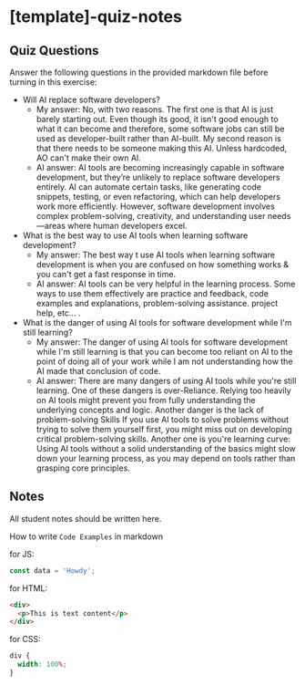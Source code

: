 # [template]-quiz-notes

## Quiz Questions

Answer the following questions in the provided markdown file before turning in this exercise:

- Will AI replace software developers?
  - My answer: No, with two reasons. The first one is that AI is just barely starting out. Even though its good, it isn't good enough to what it can become and therefore, some software jobs can still be used as developer-built rather than AI-built. My second reason is that there needs to be someone making this AI. Unless hardcoded, AO can't make their own AI.
  - AI answer: AI tools are becoming increasingly capable in software development, but they’re unlikely to replace software developers entirely. AI can automate certain tasks, like generating code snippets, testing, or even refactoring, which can help developers work more efficiently. However, software development involves complex problem-solving, creativity, and understanding user needs—areas where human developers excel.
- What is the best way to use AI tools when learning software development?
  - My answer: The best way t use AI tools when learning software development is when you are confused on how something works & you can't get a fast response in time.
  - AI answer: AI tools can be very helpful in the learning process. Some ways to use them effectively are practice and feedback, code examples and explanations, problem-solving assistance. project help, etc... .
- What is the danger of using AI tools for software development while I'm still learning?
  - My answer: The danger of using AI tools for software development while I'm still learning is that you can become too reliant on AI to the point of doing all of your work while I am not understanding how the AI made that conclusion of code.
  - AI answer: There are many dangers of using AI tools while you're still learning. One of these dangers is over-Reliance. Relying too heavily on AI tools might prevent you from fully understanding the underlying concepts and logic. Another danger is the lack of problem-solving Skills If you use AI tools to solve problems without trying to solve them yourself first, you might miss out on developing critical problem-solving skills. Another one is you're learning curve: Using AI tools without a solid understanding of the basics might slow down your learning process, as you may depend on tools rather than grasping core principles.

## Notes

All student notes should be written here.

How to write `Code Examples` in markdown

for JS:

```js
const data = 'Howdy';
```

for HTML:

```html
<div>
  <p>This is text content</p>
</div>
```

for CSS:

```css
div {
  width: 100%;
}
```
